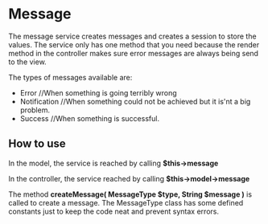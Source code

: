 # Message

The message service creates messages and creates a session to store the values.
The service only has one method that you need because the render method in the controller makes sure error messages are always being send to the view.

The types of messages available are:

* Error //When something is going terribly wrong
* Notification //When something could not be achieved but it is'nt a big problem.
* Success //When something is successful. 

## How to use

In the model, the service is reached by calling **$this->message**

In the controller, the service reached by calling **$this->model->message**

The method **createMessage( MessageType $type, String $message )** is called to create a message.
The MessageType class has some defined constants just to keep the code neat and prevent syntax errors.
